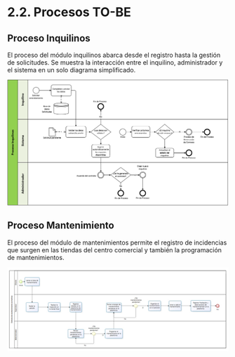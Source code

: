# 2.2. Procesos TO-BE

## Proceso Inquilinos
El proceso del módulo inquilinos abarca desde el registro hasta la gestión de solicitudes. Se muestra la interacción entre el inquilino, administrador y el sistema en un solo diagrama simplificado.

![Proceso Inquilinos](ProcesoInquilino_TOBE.png)

## Proceso Mantenimiento 

El proceso del módulo de mantenimientos permite el registro de incidencias que surgen en las tiendas del centro comercial y también la programación de mantenimientos.

![MantenimientoTOBE](Mantenimiento_TO_BE.jpg)
